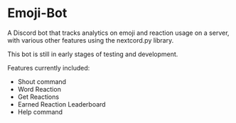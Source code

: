 # Emoji-Bot
A Discord bot that tracks analytics on emoji and reaction usage on a server, with various other features using the nextcord.py library.

This bot is still in early stages of testing and development.

Features currently included:

* Shout command
* Word Reaction
* Get Reactions
* Earned Reaction Leaderboard
* Help command
